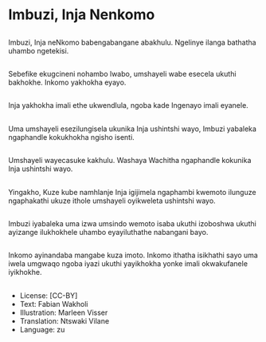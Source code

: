 # Imbuzi, Inja Nenkomo

##
Imbuzi,  Inja neNkomo babengabangane abakhulu. Ngelinye ilanga bathatha uhambo ngetekisi.

##
Sebefike ekugcineni nohambo lwabo,  umshayeli wabe esecela ukuthi bakhokhe. Inkomo yakhokha eyayo.

##
Inja yakhokha imali ethe ukwendlula,  ngoba kade Ingenayo imali eyanele.

##
Uma umshayeli esezilungisela ukunika Inja ushintshi wayo,  Imbuzi yabaleka ngaphandle kokukhokha ngisho isenti.

##
Umshayeli wayecasuke kakhulu. Washaya Wachitha ngaphandle kokunika Inja ushintshi wayo.

##
Yingakho,  Kuze kube namhlanje Inja igijimela ngaphambi kwemoto ilunguze ngaphakathi ukuze ithole umshayeli oyikweleta ushintshi wayo.

##
Imbuzi iyabaleka uma izwa umsindo wemoto isaba ukuthi izoboshwa ukuthi ayizange ilukhokhele uhambo eyayiluthathe nabangani bayo.

##
Inkomo ayinandaba mangabe kuza imoto. Inkomo ithatha isikhathi sayo uma iwela umgwaqo ngoba iyazi ukuthi yayikhokha yonke imali okwakufanele iyikhokhe.

##
* License: [CC-BY]
* Text: Fabian Wakholi
* Illustration: Marleen Visser
* Translation: Ntswaki Vilane
* Language: zu
